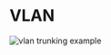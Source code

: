 # VLAN

![](https://github.com/danielmichaels/dwiki/blob/master/images/vlan-trunking.png "vlan trunking example")

